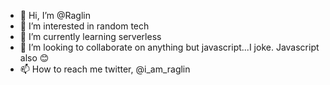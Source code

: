 - 👋 Hi, I’m @Raglin
- 👀 I’m interested in random tech
- 🌱 I’m currently learning serverless
- 💞️ I’m looking to collaborate on anything but javascript...I joke. Javascript also 😊
- 📫 How to reach me twitter, @i_am_raglin

<!---
Raglin/Raglin is a ✨ special ✨ repository because its `README.md` (this file) appears on your GitHub profile.
You can click the Preview link to take a look at your changes.
--->
